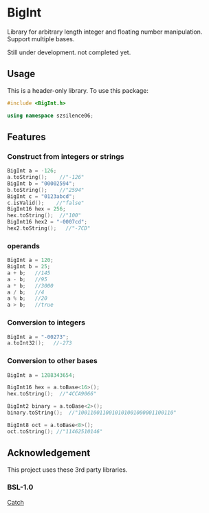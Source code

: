# BigInt
Library for arbitrary length integer and floating number manipulation. Support multiple bases. 

Still under development. not completed yet.

## Usage

This is a header-only library. To use this package:
```C++
#include <BigInt.h>

using namespace szsilence06;
```

## Features

### Construct from integers or strings

```C++
BigInt a = -126;
a.toString();    //"-126"
BigInt b = "00002594";
b.toString();    //"2594"
BigInt c = "0123abcd";
c.isValid();    //"false"
BigInt16 hex = 256;
hex.toString();  //"100"
BigInt16 hex2 = "-0007cd";
hex2.toString();   //"-7CD"
```

### operands

```C++
BigInt a = 120;
BigInt b = 25;
a + b;   //145
a - b;   //95
a * b;   //3000
a / b;   //4
a % b;   //20
a > b;   //true
```

### Conversion to integers

```C++
BigInt a = "-00273";
a.toInt32();   //-273
```

### Conversion to other bases

```C++
BigInt a = 1288343654;

BigInt16 hex = a.toBase<16>();
hex.toString();  //"4CCA9066"

BigInt2 binary = a.toBase<2>();
binary.toString();  //"1001100110010101001000001100110"

BigInt8 oct = a.toBase<8>();
oct.toString(); //"11462510146"
```

## Acknowledgement

This project uses these 3rd party libraries.

### BSL-1.0

<a href="https://github.com/philsquared/Catch">Catch</a>


